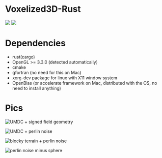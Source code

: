 # Voxelized3D-Rust

[![](https://github.com/Russoul/Voxelized3D-Rust/workflows/macOS/badge.svg)](https://github.com/Russoul/Voxelized3D-Rust/actions?query=workflow%3A"macOS")
[![](https://github.com/Russoul/Voxelized3D-Rust/workflows/Windows/badge.svg)](https://github.com/Russoul/Voxelized3D-Rust/actions?query=workflow%3A"Windows")

# Dependencies
* rust(cargo)
* OpenGL >= 3.3.0 (detected automatically)
* cmake
* gfortran (no need for this on Mac)
* xorg-dev package for linux with X11 window system
* OpenBlas (or accelerate framework on Mac, distributed with the OS, no need to install anything)

# Pics
![UMDC + signed field geometry](imgs/uniform_manifold_dual_contouring.png)

![UMDC + perlin noise](imgs/umdc_perlin_noise.png)

![blocky terrain + perlin noise](imgs/cubic_terrain.png)

![perlin noise minus sphere](imgs/umdc_noise_minus_sphere.png)


